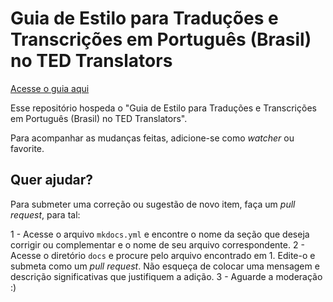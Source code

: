 # Guia de Estilo para Traduções e Transcrições em Português (Brasil) no TED Translators

[Acesse o guia aqui](tupaschoal.github.io/TED-Translators_PT-BR_Styleguide)

Esse repositório hospeda o "Guia de Estilo para Traduções e Transcrições em Português (Brasil) no TED Translators". 

Para acompanhar as mudanças feitas, adicione-se como *watcher* ou favorite.

## Quer ajudar?

Para submeter uma correção ou sugestão de novo item, faça um *pull request*, para tal:

1 - Acesse o arquivo `mkdocs.yml` e encontre o nome da seção que deseja corrigir ou complementar e o nome de seu arquivo correspondente.
2 - Acesse o diretório `docs` e procure pelo arquivo encontrado em 1. Edite-o e submeta como um *pull request*. Não esqueça de colocar uma mensagem e descrição significativas que justifiquem a adição.
3 - Aguarde a moderação :)